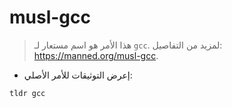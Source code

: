 # musl-gcc

> هذا الأمر هو اسم مستعار لـ `gcc`.
> لمزيد من التفاصيل: <https://manned.org/musl-gcc>.

- إعرض التوثيقات للأمر الأصلي:

`tldr gcc`

